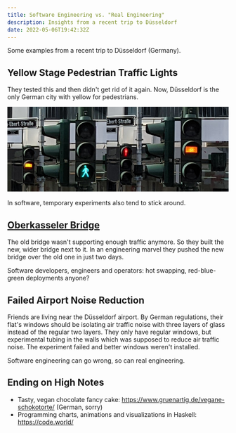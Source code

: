 ```yaml
---
title: Software Engineering vs. "Real Engineering"
description: Insights from a recent trip to Düsseldorf
date: 2022-05-06T19:42:32Z
---
```


Some examples from a recent trip to Düsseldorf (Germany).

## Yellow Stage Pedestrian Traffic Lights

They tested this and then didn't get rid of it again. Now, Düsseldorf is the only German city with yellow for pedestrians.

![As for cars, 'new yellow' you can still go, 'long yellow' you better wait](ddorf-traffic-lights.jpg)

In software, temporary experiments also tend to stick around.

## [Oberkasseler Bridge](https://de.m.wikipedia.org/wiki/Oberkasseler_Br%C3%BCcke)

The old bridge wasn't supporting enough traffic anymore. So they built the new, wider bridge next to it.
In an engineering marvel they pushed the new bridge over the old one in just two days.

Software developers, engineers and operators: hot swapping, red-blue-green deployments anyone?

## Failed Airport Noise Reduction

Friends are living near the Düsseldorf airport.
By German regulations, their flat's windows should be isolating air traffic noise with three layers of glass instead of the regular two layers.
They only have regular windows, but experimental tubing in the walls which was supposed to reduce air traffic noise.
The experiment failed and better windows weren't installed.

Software engineering can go wrong, so can real engineering.

## Ending on High Notes

* Tasty, vegan chocolate fancy cake: https://www.gruenartig.de/vegane-schokotorte/ (German, sorry)
* Programming charts, animations and visualizations in Haskell: https://code.world/
